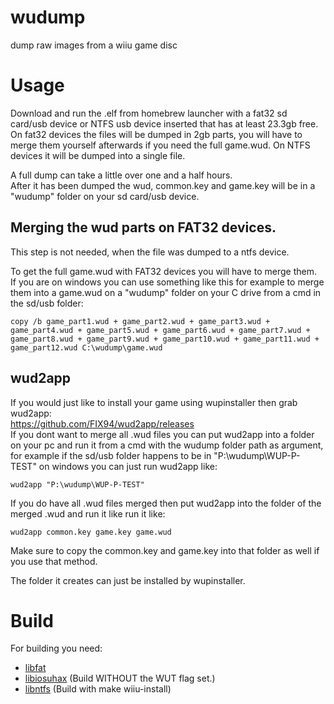 # wudump
dump raw images from a wiiu game disc
# Usage
Download and run the .elf from homebrew launcher with a fat32 sd card/usb device or NTFS usb device inserted that has at least 23.3gb free.  
On fat32 devices the files will be dumped in 2gb parts, you will have to merge them yourself afterwards if you need the full game.wud. On NTFS devices it will be dumped into a single file.

A full dump can take a little over one and a half hours.  
After it has been dumped the wud, common.key and game.key will be in a "wudump" folder on your sd card/usb device.

## Merging the wud parts on FAT32 devices.
This step is not needed, when the file was dumped to a ntfs device.

To get the full game.wud with FAT32 devices you will have to merge them.  
If you are on windows you can use something like this for example to merge them into a game.wud on a "wudump" folder on your C drive from a cmd in the sd/usb folder:
```
copy /b game_part1.wud + game_part2.wud + game_part3.wud + game_part4.wud + game_part5.wud + game_part6.wud + game_part7.wud + game_part8.wud + game_part9.wud + game_part10.wud + game_part11.wud + game_part12.wud C:\wudump\game.wud
```

## wud2app
If you would just like to install your game using wupinstaller then grab wud2app:  
https://github.com/FIX94/wud2app/releases  
If you dont want to merge all .wud files you can put wud2app into a folder on your pc and run it from a cmd with the wudump folder path as argument, for example if the sd/usb folder happens to be in "P:\wudump\WUP-P-TEST" on windows you can just run wud2app like:
```
wud2app "P:\wudump\WUP-P-TEST"
```
If you do have all .wud files merged then put wud2app into the folder of the merged .wud and run it like run it like:  
```
wud2app common.key game.key game.wud
```
Make sure to copy the common.key and game.key into that folder as well if you use that method.  

The folder it creates can just be installed by wupinstaller.

# Build
For building you need: 
- [libfat](https://github.com/aliaspider/libfat/)
- [libiosuhax](https://github.com/dimok789/libiosuhax) (Build WITHOUT the WUT flag set.)
- [libntfs](https://github.com/Maschell/libntfs-wiiu) (Build with make wiiu-install)